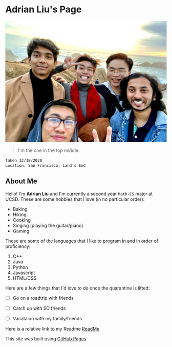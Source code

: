 # Adrian Liu's Page
![Pic of Me](Lab1Pic.jpg) 
> I'm the one in the top middle
```
Taken 12/18/2020
Location: San Francisco, Land's End
```
## About Me
Hello! I'm **Adrian Liu** and I'm currently a second year `Math-CS` major at UCSD. These are some hobbies that I love (in no particular order):
- Baking
- Hiking
- Cooking
- Singing (playing the guitar/piano)
- Gaming 

These are some of the languages that I like to program in and in order of proficiency:

1. C++
2. Java
3. Python
4. Javascript
5. HTML/CSS

Here are a few things that I'd love to do once the quarantine is lifted:
- [ ] Go on a roadtrip with friends
- [ ] Catch up with SD friends
- [ ] Vacataion with my family/friends



Here is a relative link to my Readme [ReadMe](README.md)

This site was built using [GitHub Pages](https://pages.github.com/)